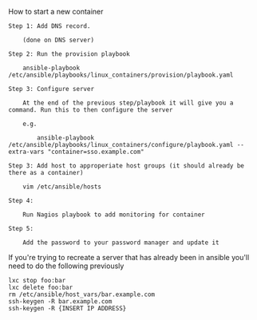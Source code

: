 How to start a new container

	Step 1: Add DNS record.
		
		(done on DNS server)

	Step 2: Run the provision playbook

		ansible-playbook /etc/ansible/playbooks/linux_containers/provision/playbook.yaml

	Step 3: Configure server

		At the end of the previous step/playbook it will give you a command. Run this to then configure the server

		e.g.

			ansible-playbook /etc/ansible/playbooks/linux_containers/configure/playbook.yaml --extra-vars "container=sso.example.com"

	Step 3: Add host to approperiate host groups (it should already be there as a container)

		vim /etc/ansible/hosts 

	Step 4:

		Run Nagios playbook to add monitoring for container

	Step 5: 

		Add the password to your password manager and update it


If you're trying to recreate a server that has already been in ansible you'll need to do the following previously

	lxc stop foo:bar
	lxc delete foo:bar
	rm /etc/ansible/host_vars/bar.example.com 
	ssh-keygen -R bar.example.com
	ssh-keygen -R {INSERT IP ADDRESS}
